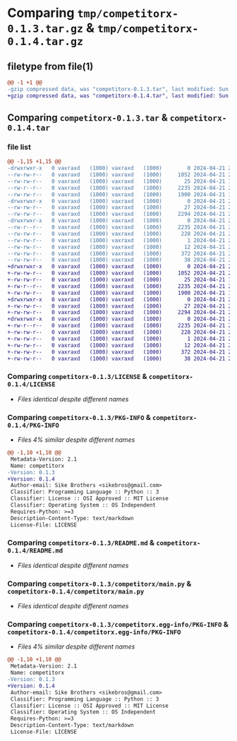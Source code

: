 # Comparing `tmp/competitorx-0.1.3.tar.gz` & `tmp/competitorx-0.1.4.tar.gz`

## filetype from file(1)

```diff
@@ -1 +1 @@
-gzip compressed data, was "competitorx-0.1.3.tar", last modified: Sun Apr 21 21:52:34 2024, max compression
+gzip compressed data, was "competitorx-0.1.4.tar", last modified: Sun Apr 21 22:02:14 2024, max compression
```

## Comparing `competitorx-0.1.3.tar` & `competitorx-0.1.4.tar`

### file list

```diff
@@ -1,15 +1,15 @@
-drwxrwxr-x   0 vaxraxd   (1000) vaxraxd   (1000)        0 2024-04-21 21:52:34.840271 competitorx-0.1.3/
--rw-rw-r--   0 vaxraxd   (1000) vaxraxd   (1000)     1052 2024-04-21 20:35:54.000000 competitorx-0.1.3/LICENSE
--rw-rw-r--   0 vaxraxd   (1000) vaxraxd   (1000)       25 2024-04-21 17:17:02.000000 competitorx-0.1.3/MANIFEST.in
--rw-r--r--   0 vaxraxd   (1000) vaxraxd   (1000)     2235 2024-04-21 21:52:34.840271 competitorx-0.1.3/PKG-INFO
--rw-rw-r--   0 vaxraxd   (1000) vaxraxd   (1000)     1900 2024-04-21 19:43:24.000000 competitorx-0.1.3/README.md
-drwxrwxr-x   0 vaxraxd   (1000) vaxraxd   (1000)        0 2024-04-21 21:52:34.840271 competitorx-0.1.3/competitorx/
--rw-rw-r--   0 vaxraxd   (1000) vaxraxd   (1000)       27 2024-04-21 20:53:10.000000 competitorx-0.1.3/competitorx/__init__.py
--rw-rw-r--   0 vaxraxd   (1000) vaxraxd   (1000)     2294 2024-04-21 20:52:57.000000 competitorx-0.1.3/competitorx/main.py
-drwxrwxr-x   0 vaxraxd   (1000) vaxraxd   (1000)        0 2024-04-21 21:52:34.840271 competitorx-0.1.3/competitorx.egg-info/
--rw-r--r--   0 vaxraxd   (1000) vaxraxd   (1000)     2235 2024-04-21 21:52:34.000000 competitorx-0.1.3/competitorx.egg-info/PKG-INFO
--rw-rw-r--   0 vaxraxd   (1000) vaxraxd   (1000)      228 2024-04-21 21:52:34.000000 competitorx-0.1.3/competitorx.egg-info/SOURCES.txt
--rw-rw-r--   0 vaxraxd   (1000) vaxraxd   (1000)        1 2024-04-21 21:52:34.000000 competitorx-0.1.3/competitorx.egg-info/dependency_links.txt
--rw-rw-r--   0 vaxraxd   (1000) vaxraxd   (1000)       12 2024-04-21 21:52:34.000000 competitorx-0.1.3/competitorx.egg-info/top_level.txt
--rw-rw-r--   0 vaxraxd   (1000) vaxraxd   (1000)      372 2024-04-21 21:52:27.000000 competitorx-0.1.3/pyproject.toml
--rw-rw-r--   0 vaxraxd   (1000) vaxraxd   (1000)       38 2024-04-21 21:52:34.840271 competitorx-0.1.3/setup.cfg
+drwxrwxr-x   0 vaxraxd   (1000) vaxraxd   (1000)        0 2024-04-21 22:02:14.180960 competitorx-0.1.4/
+-rw-rw-r--   0 vaxraxd   (1000) vaxraxd   (1000)     1052 2024-04-21 20:35:54.000000 competitorx-0.1.4/LICENSE
+-rw-rw-r--   0 vaxraxd   (1000) vaxraxd   (1000)       25 2024-04-21 17:17:02.000000 competitorx-0.1.4/MANIFEST.in
+-rw-r--r--   0 vaxraxd   (1000) vaxraxd   (1000)     2235 2024-04-21 22:02:14.180960 competitorx-0.1.4/PKG-INFO
+-rw-rw-r--   0 vaxraxd   (1000) vaxraxd   (1000)     1900 2024-04-21 19:43:24.000000 competitorx-0.1.4/README.md
+drwxrwxr-x   0 vaxraxd   (1000) vaxraxd   (1000)        0 2024-04-21 22:02:14.176960 competitorx-0.1.4/competitorx/
+-rw-rw-r--   0 vaxraxd   (1000) vaxraxd   (1000)       27 2024-04-21 20:53:10.000000 competitorx-0.1.4/competitorx/__init__.py
+-rw-rw-r--   0 vaxraxd   (1000) vaxraxd   (1000)     2294 2024-04-21 20:52:57.000000 competitorx-0.1.4/competitorx/main.py
+drwxrwxr-x   0 vaxraxd   (1000) vaxraxd   (1000)        0 2024-04-21 22:02:14.176960 competitorx-0.1.4/competitorx.egg-info/
+-rw-r--r--   0 vaxraxd   (1000) vaxraxd   (1000)     2235 2024-04-21 22:02:14.000000 competitorx-0.1.4/competitorx.egg-info/PKG-INFO
+-rw-rw-r--   0 vaxraxd   (1000) vaxraxd   (1000)      228 2024-04-21 22:02:14.000000 competitorx-0.1.4/competitorx.egg-info/SOURCES.txt
+-rw-rw-r--   0 vaxraxd   (1000) vaxraxd   (1000)        1 2024-04-21 22:02:14.000000 competitorx-0.1.4/competitorx.egg-info/dependency_links.txt
+-rw-rw-r--   0 vaxraxd   (1000) vaxraxd   (1000)       12 2024-04-21 22:02:14.000000 competitorx-0.1.4/competitorx.egg-info/top_level.txt
+-rw-rw-r--   0 vaxraxd   (1000) vaxraxd   (1000)      372 2024-04-21 22:02:09.000000 competitorx-0.1.4/pyproject.toml
+-rw-rw-r--   0 vaxraxd   (1000) vaxraxd   (1000)       38 2024-04-21 22:02:14.180960 competitorx-0.1.4/setup.cfg
```

### Comparing `competitorx-0.1.3/LICENSE` & `competitorx-0.1.4/LICENSE`

 * *Files identical despite different names*

### Comparing `competitorx-0.1.3/PKG-INFO` & `competitorx-0.1.4/PKG-INFO`

 * *Files 4% similar despite different names*

```diff
@@ -1,10 +1,10 @@
 Metadata-Version: 2.1
 Name: competitorx
-Version: 0.1.3
+Version: 0.1.4
 Author-email: Sike Brothers <sikebros@gmail.com>
 Classifier: Programming Language :: Python :: 3
 Classifier: License :: OSI Approved :: MIT License
 Classifier: Operating System :: OS Independent
 Requires-Python: >=3
 Description-Content-Type: text/markdown
 License-File: LICENSE
```

### Comparing `competitorx-0.1.3/README.md` & `competitorx-0.1.4/README.md`

 * *Files identical despite different names*

### Comparing `competitorx-0.1.3/competitorx/main.py` & `competitorx-0.1.4/competitorx/main.py`

 * *Files identical despite different names*

### Comparing `competitorx-0.1.3/competitorx.egg-info/PKG-INFO` & `competitorx-0.1.4/competitorx.egg-info/PKG-INFO`

 * *Files 4% similar despite different names*

```diff
@@ -1,10 +1,10 @@
 Metadata-Version: 2.1
 Name: competitorx
-Version: 0.1.3
+Version: 0.1.4
 Author-email: Sike Brothers <sikebros@gmail.com>
 Classifier: Programming Language :: Python :: 3
 Classifier: License :: OSI Approved :: MIT License
 Classifier: Operating System :: OS Independent
 Requires-Python: >=3
 Description-Content-Type: text/markdown
 License-File: LICENSE
```

